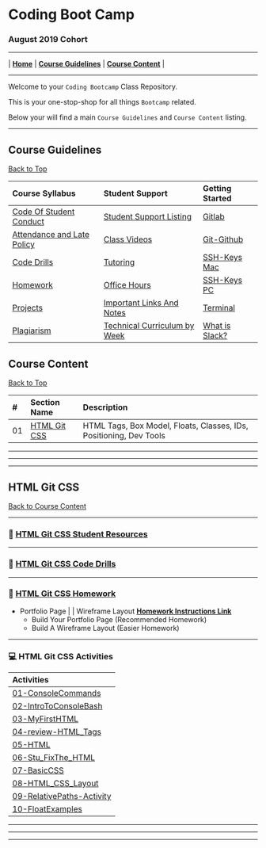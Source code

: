 # Coding Boot Camp
### August 2019 Cohort
<hr>

| **[Home](#coding-boot-camp)** | **[Course Guidelines](#course-guidelines)** | **[Course Content](#course-content)** |


<hr>

Welcome to your `Coding Bootcamp` Class Repository.

This is your one-stop-shop for all things `Bootcamp` related.

Below your will find a main `Course Guidelines` and `Course Content` listing.

<hr>


## Course Guidelines
[Back to Top](#coding-boot-camp)

| **Course Syllabus** | **Student Support** | **Getting Started** |
|:--| :--|:--|
|[Code Of Student Conduct](course-content/00-admin-resources/code-of-conduct.md#student-code-of-conduct)| [Student Support Listing](course-content/00-admin-resources/student-support.md#student-support) | [Gitlab](course-content/00-admin-resources/tutorials/gitlab/README.md#using-gitlab)|
|[Attendance and Late Policy](course-content/00-admin-resources/attendance-policy.md#attendance)|[Class Videos](course-content/00-admin-resources/student-support.md#class-videos)|[Git-Github](course-content/00-admin-resources/tutorials/git-github/README.md#github-practice)|
|[Code Drills](course-content/00-admin-resources/code-drills.md#code-drills) | [Tutoring](course-content/00-admin-resources/student-support.md#tutoring-details)  | [SSH-Keys Mac](course-content/00-admin-resources/tutorials/SSH-Keys/mac/mac.md#ssh-key-mac)|
|[Homework](course-content/00-admin-resources/homework.md#homework) |[Office Hours](course-content/00-admin-resources/student-support.md#office-hours) | [SSH-Keys PC](course-content/00-admin-resources/tutorials/SSH-Keys/windows/windows.md#ssh-key-windows)|
|[Projects](course-content/00-admin-resources/projects.md#projects) |[Important Links And Notes](course-content/00-admin-resources/student-support.md#important-links-and-notes)| [Terminal](course-content/00-admin-resources/tutorials/terminal-activity/README.md#getting-familiar-with-the-terminal)|
|[Plagiarism](course-content/00-admin-resources/plagiarism.md) |[Technical Curriculum by Week](course-content/00-admin-resources/student-support.md#technical-curriculum-by-week) | [What is Slack?](course-content/00-admin-resources/slack.md#slack) |



## Course Content
[Back to Top](#coding-boot-camp)

| # | Section Name | Description |
|:--| :--  | :--  |
|01| [HTML Git CSS](#html-git-css)| HTML Tags, Box Model, Floats, Classes, IDs, Positioning, Dev Tools | 


<hr>
<hr>
<hr>

## HTML Git CSS
[Back to Course Content](#course-content)

-----
### :book: **[HTML Git CSS Student Resources](course-content/01-html-git-css/student-resources/README.md#student-resources)**

------
### :dart: **[HTML Git CSS Code Drills](course-content/01-html-git-css/code-drills/README.md#dart-code-drills)**

-----
### :pencil: **[HTML Git CSS Homework](course-content/01-html-git-css/homework/Instructions/)**


- Portfolio Page \| \| Wireframe Layout
**[Homework Instructions Link](course-content/01-html-git-css/homework/Instructions/)**
    * Build Your Portfolio Page (Recommended Homework)
    * Build A Wireframe Layout (Easier Homework)

-----
### :computer: HTML Git CSS Activities

|  Activities |
|:--	|
| [01-ConsoleCommands](course-content/01-html-git-css/activities/01-ConsoleCommands) |
| [02-IntroToConsoleBash](course-content/01-html-git-css/activities/02-IntroToConsoleBash) |
| [03-MyFirstHTML](course-content/01-html-git-css/activities/03-MyFirstHTML)  	|
| [04-review-HTML_Tags](course-content/01-html-git-css/activities/04-review-HTML_Tags)  	|
| [05-HTML](course-content/01-html-git-css/activities/05-HTML)  	|
| [06-Stu_FixThe_HTML](course-content/01-html-git-css/activities/06-Stu_FixThe_HTML)  	|
| [07-BasicCSS](course-content/01-html-git-css/activities/07-BasicCSS) |
 [08-HTML_CSS_Layout](course-content/01-html-git-css/activities/08-HTML_CSS_Layout)  	|
| [09-RelativePaths-Activity](course-content/01-html-git-css/activities/09-RelativePaths-Activity)  |
| [10-FloatExamples](course-content/01-html-git-css/activities/10-FloatExamples)  	|

<hr>
<hr>
<hr>
